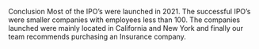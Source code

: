 Conclusion
Most of the IPO’s were launched in 2021. The successful IPO’s were smaller companies with employees less than 100. The companies launched were mainly located in California and New York and finally our team recommends purchasing an Insurance company. 
